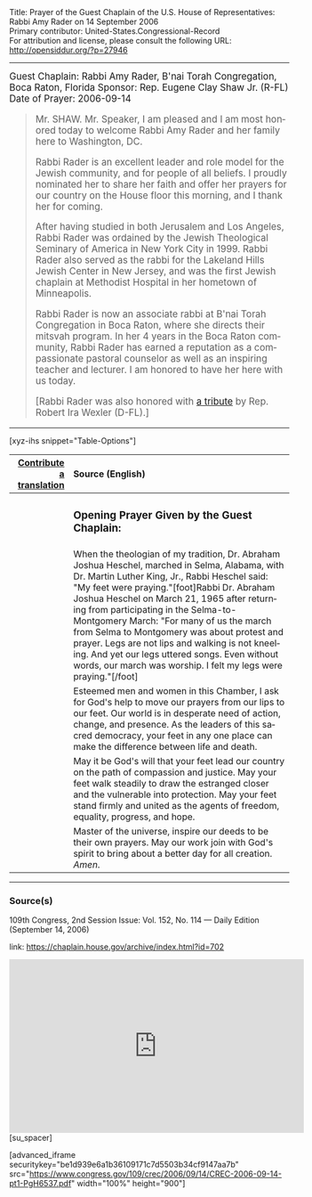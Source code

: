 <html>
<head></head>
<body>
Title: Prayer of the Guest Chaplain of the U.S. House of Representatives: Rabbi Amy Rader on 14 September 2006<br />
Primary contributor: United-States.Congressional-Record<br />
For attribution and license, please consult the following URL: <a href="http://opensiddur.org/?p=27946">http://opensiddur.org/?p=27946</a>
<p />
<hr />

<div class="english" lang="en" style="font-size:1.2em;">
Guest Chaplain: Rabbi Amy Rader, B'nai Torah Congregation, Boca Raton, Florida
Sponsor: Rep. Eugene Clay Shaw Jr. (R-FL)
Date of Prayer: 2006-09-14

<blockquote>
Mr. SHAW. Mr. Speaker, I am pleased and I am most honored today to welcome Rabbi Amy Rader and her family here to Washington, DC.

Rabbi Rader is an excellent leader and role model for the Jewish community, and for people of all beliefs. I proudly nominated her to share her faith and offer her prayers for our country on the House floor this morning, and I thank her for coming.

After having studied in both Jerusalem and Los Angeles, Rabbi Rader was ordained by the Jewish Theological Seminary of America in New York City in 1999. Rabbi Rader also served as the rabbi for the Lakeland Hills Jewish Center in New Jersey, and was the first Jewish chaplain at Methodist Hospital in her hometown of Minneapolis.

Rabbi Rader is now an associate rabbi at B'nai Torah Congregation in Boca Raton, where she directs their mitsvah program. In her 4 years in the Boca Raton community, Rabbi Rader has earned a reputation as a compassionate pastoral counselor as well as an inspiring teacher and lecturer. I am honored to have her here with us today.

[Rabbi Rader was also honored with <a href="https://www.congress.gov/congressional-record/2006/9/15/extensions-of-remarks-section/article/e1741-1">a tribute</a> by Rep. Robert Ira Wexler (D-FL).]
</blockquote>
</div>

<hr />

[xyz-ihs snippet="Table-Options"]<table style="margin-left: auto; margin-right: auto;" class="draggable">
<thead><tr><th id="x" style="text-align: right;"><a href="/translate/" target="_blank" rel="noopener">Contribute a translation</a></th><th style="text-align: left;">Source (English)</th></tr></thead>
<tbody>
<tr><td style="vertical-align:top;">
<div class="liturgy" lang="he">

</span></div></td>
 
<td style="vertical-align:top;">
<div class="english" lang="en">
<h3>Opening Prayer Given by the Guest Chaplain:</h3>
</div></td></tr>

<tr><td style="vertical-align:top;">
<div class="liturgy" lang="he">

</span></div></td>
 
<td style="vertical-align:top;">
<div class="english" lang="en">
When the theologian of my tradition, 
Dr. Abraham Joshua Heschel, 
marched in Selma, Alabama, 
with Dr. Martin Luther King, Jr., 
Rabbi Heschel said: 
"My feet were praying."[foot]Rabbi Dr. Abraham Joshua Heschel on March 21, 1965 after returning from participating in the Selma-to-Montgomery March: "For many of us the march from Selma to Montgomery was about protest and prayer. Legs are not lips and walking is not kneeling. And yet our legs uttered songs. Even without words, our march was worship. I felt my legs were praying."[/foot]
</div></td></tr>


<tr><td style="vertical-align:top;">
<div class="liturgy" lang="he">

</span></div></td>
 
<td style="vertical-align:top;">
<div class="english" lang="en">
Esteemed men and women in this Chamber, 
I ask for God's help 
to move our prayers 
from our lips to our feet. 
Our world is in desperate need of action, 
change, 
and presence. 
As the leaders of this sacred democracy, 
your feet in any one place 
can make the difference 
between life and death.
</div></td></tr>


<tr><td style="vertical-align:top;">
<div class="liturgy" lang="he">

</span></div></td>
 
<td style="vertical-align:top;">
<div class="english" lang="en">
May it be God's will 
that your feet lead our country 
on the path of compassion and justice. 
May your feet walk steadily 
to draw the estranged closer 
and the vulnerable into protection. 
May your feet stand firmly and united 
as the agents of freedom, 
equality, 
progress, 
and hope.
</div></td></tr>


<tr><td style="vertical-align:top;">
<div class="liturgy" lang="he">

</span></div></td>
 
<td style="vertical-align:top;">
<div class="english" lang="en">
Master of the universe, 
inspire our deeds to be their own prayers. 
May our work join with God's spirit 
to bring about a better day 
for all creation. 
<em>Amen</em>.
</div></td></tr>
</tbody></table>

<hr />

<h3>Source(s)</h3>

109th Congress, 2nd Session
Issue: Vol. 152, No. 114 — Daily Edition (September 14, 2006)

link: <a href="https://chaplain.house.gov/archive/index.html?id=702">https://chaplain.house.gov/archive/index.html?id=702</a>

<iframe width=530 height=312 src='https://www.c-span.org/video/standalone/?c4514469/user-clip-rabbi-amy-rader-bnai-torah-congregation-boca-raton-fl' allowfullscreen='allowfullscreen' frameborder=0></iframe>[su_spacer]

[advanced_iframe securitykey="be1d939e6a1b36109171c7d5503b34cf9147aa7b" src="https://www.congress.gov/109/crec/2006/09/14/CREC-2006-09-14-pt1-PgH6537.pdf" width="100%" height="900"]
</body>
</html>